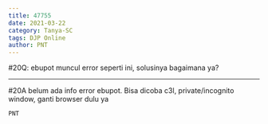 ```yaml
---
title: 47755
date: 2021-03-22
category: Tanya-SC
tags: DJP Online
author: PNT
---
```


#20Q: ebupot muncul error seperti ini, solusinya bagaimana ya?

---

#20A belum ada info error ebupot. Bisa dicoba c3l, private/incognito window, ganti browser dulu ya

`PNT`
